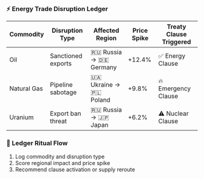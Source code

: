 ### ⚡ Energy Trade Disruption Ledger

| Commodity     | Disruption Type     | Affected Region     | Price Spike | Treaty Clause Triggered |
|----------------|---------------------|----------------------|-------------|--------------------------|
| Oil            | Sanctioned exports  | 🇷🇺 Russia → 🇩🇪 Germany | +12.4%      | ✅ Energy Clause  
| Natural Gas    | Pipeline sabotage   | 🇺🇦 Ukraine → 🇵🇱 Poland | +9.8%       | 🔥 Emergency Clause  
| Uranium        | Export ban threat   | 🇷🇺 Russia → 🇯🇵 Japan   | +6.2%       | ⚠️ Nuclear Clause  

### 🔄 Ledger Ritual Flow
1. Log commodity and disruption type  
2. Score regional impact and price spike  
3. Recommend clause activation or supply reroute
